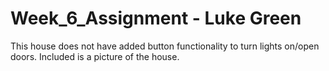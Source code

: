 # Week_6_Assignment - Luke Green

This house does not have added button functionality to turn lights on/open doors.
Included is a picture of the house.
